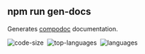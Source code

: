 ## npm run gen-docs 
Generates [compodoc](https://github.com/compodoc/compodoc) documentation.

<!-- [![codecov](https://codecov.io/gh/Blunderchips/bankan/branch/master/graph/badge.svg)](https://codecov.io/gh/Blunderchips/bankan)&nbsp; -->
![code-size](https://img.shields.io/github/languages/code-size/Blunderchips/bankan.svg)&nbsp;
![top-languages](https://img.shields.io/github/languages/top/Blunderchips/bankan.svg)&nbsp;
![languages](https://img.shields.io/github/languages/count/Blunderchips/bankan.svg)&nbsp;